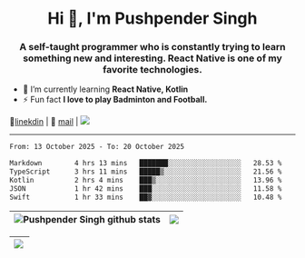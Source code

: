 <h1 align="center">Hi 👋, I'm Pushpender Singh</h1>
<h3 align="center">A self-taught programmer who is constantly trying to learn something new and interesting. React Native is one of my favorite technologies.</h3>

- 🌱 I’m currently learning **React Native, Kotlin**
- ⚡ Fun fact **I love to play Badminton and Football.**

👔[linekdin](https://www.linkedin.com/in/pushpender-singh-240061202/) | 📧 [mail](mailto:pushpendersingh694@gmail.com) | 
<a href="https://github.com/pushpender-singh-ap/pushpender-singh-ap">
    <img src="https://komarev.com/ghpvc/?username=pushpender-singh-ap&style=for-the-badge">
</a>


---

<!--START_SECTION:waka-->

```txt
From: 13 October 2025 - To: 20 October 2025

Markdown        4 hrs 13 mins   ███████░░░░░░░░░░░░░░░░░░   28.53 %
TypeScript      3 hrs 11 mins   █████▒░░░░░░░░░░░░░░░░░░░   21.56 %
Kotlin          2 hrs 4 mins    ███▒░░░░░░░░░░░░░░░░░░░░░   13.96 %
JSON            1 hr 42 mins    ███░░░░░░░░░░░░░░░░░░░░░░   11.58 %
Swift           1 hr 33 mins    ██▓░░░░░░░░░░░░░░░░░░░░░░   10.48 %
```

<!--END_SECTION:waka-->


| <a><img align="center" src="https://github-readme-stats-eight-psi-55.vercel.app/api?username=pushpender-singh-ap&show_icons=true&show=reviews,prs_merged,prs_merged_percentage&include_all_commits=true" alt="Pushpender Singh github stats" /></a> | <a><img align="center" src="https://github-readme-stats-eight-psi-55.vercel.app/api/top-langs/?username=pushpender-singh-ap&layout=donut-vertical" /></a> |
| ------------- | ------------- |

| <a> <img align="left" src="https://github-readme-streak-stats-bice-seven.vercel.app?user=pushpender-singh-ap" /></br> </a> |
| ------------- |
